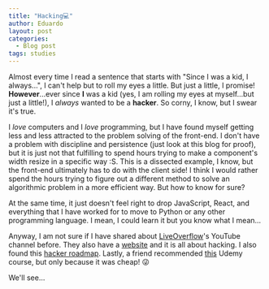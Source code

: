```yaml
---
title: "Hacking💻"
author: Eduardo
layout: post
categories:
  - Blog post
tags: studies
---
```


Almost every time I read a sentence that starts with "Since I was a kid, I always...", I can't help but to roll my eyes a little. But just a little, I promise! **However**...ever since **I** was a kid (yes, I am rolling my eyes at myself...but just a little!), I _always_ wanted to be a **hacker**. So corny, I know, but I swear it's true.

I _love_ computers and I _love_ programming, but I have found myself getting less and less attracted to the problem solving of the front-end. I don't have a problem with discipline and persistence (just look at this blog for proof), but it is just not that fulfilling to spend hours trying to make a component's width resize in a specific way :S. This is a dissected example, I know, but the front-end ultimately has to do with the client side! I think I would rather spend the hours trying to figure out a different method to solve an algorithmic problem in a more efficient way. But how to know for sure?

At the same time, it just doesn't feel right to drop JavaScript, React, and everything that I have worked for to move to Python or any other programming language. I mean, I could learn it but you know what I mean...

Anyway, I am not sure if I have shared about [LiveOverflow](https://www.youtube.com/channel/UClcE-kVhqyiHCcjYwcpfj9w)'s YouTube channel before. They also have a [website](https://liveoverflow.com/) and it is all about hacking. I also found this [hacker roadmap](https://github.com/sundowndev/hacker-roadmap). Lastly, a friend recommended [this](https://www.udemy.com/the-absolute-beginners-guide-to-information-cyber-security/) Udemy course, but only because it was cheap! 😜

We'll see...
